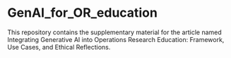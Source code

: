 # GenAI_for_OR_education
This repository contains the supplementary material for the article named Integrating Generative AI into Operations Research Education: Framework, Use Cases, and Ethical Reflections.
